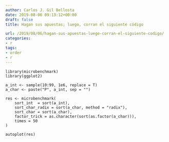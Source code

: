 ```yaml
---
author: Carlos J. Gil Bellosta
date: 2019-08-06 09:13:12+00:00
draft: false
title: Hagan sus apuestas; luego, corran el siguiente código

url: /2019/08/06/hagan-sus-apuestas-luego-corran-el-siguiente-codigo/
categories:
- r
tags:
- order
- r
---
```





    library(microbenchmark)
    library(ggplot2)

    a_int <- sample(10:99, 1e6, replace = T)
    a_char <- paste("P", a_int, sep = "")

    res <- microbenchmark(
        sort_int  = sort(a_int),
        sort_char_radix = sort(a_char, method = "radix"),
        sort_char = sort(a_char),
        factor_trick = as.character(sort(as.factor(a_char))),
        times = 50
    )

    autoplot(res)



